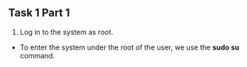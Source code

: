 ## Task 1 Part 1 ##
1) Log in to the system as root.

+ To enter the system under the root of the user, we use the **sudo su** command.
